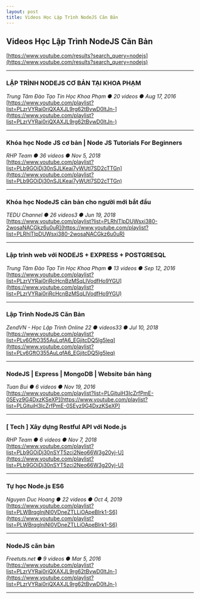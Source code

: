 ```yaml
---
layout: post
title: Videos Học Lập Trình NodeJS Căn Bản
---
```


## Videos Học Lập Trình NodeJS Căn Bản
[https://www.youtube.com/results?search_query=nodejs](https://www.youtube.com/results?search_query=nodejs)

-----
### LẬP TRÌNH NODEJS CƠ BẢN TẠI KHOA PHẠM
_Trung Tâm Đào Tạo Tin Học Khoa Phạm &#9679; 20 videos &#9679; Aug 17, 2016_  
[https://www.youtube.com/playlist?list=PLzrVYRai0riQXAXJL9rg62tBvwD0ltJn-](https://www.youtube.com/playlist?list=PLzrVYRai0riQXAXJL9rg62tBvwD0ltJn-)


-----
### Khóa học Node JS cơ bản | Node JS Tutorials For Beginners
_RHP Team &#9679; 36 videos &#9679; Nov 5, 2018_  
[https://www.youtube.com/playlist?list=PLb9GOiDj30nSJLKeai7yWUtl7SD2cTTGn](https://www.youtube.com/playlist?list=PLb9GOiDj30nSJLKeai7yWUtl7SD2cTTGn)


-----
### Khóa học NodeJS căn bản cho người mới bắt đầu
_TEDU Channel &#9679; 26 videos3 &#9679; Jun 19, 2018_  
[https://www.youtube.com/playlist?list=PLRhlTlpDUWsxi380-2wosaNACGkz6u0uR](https://www.youtube.com/playlist?list=PLRhlTlpDUWsxi380-2wosaNACGkz6u0uR)


-----
### Lập trình web với NODEJS + EXPRESS + POSTGRESQL
_Trung Tâm Đào Tạo Tin Học Khoa Phạm &#9679; 13 videos &#9679; Sep 12, 2016_  
[https://www.youtube.com/playlist?list=PLzrVYRai0riRcHcnBzMSqLIVodfHo9YGU](https://www.youtube.com/playlist?list=PLzrVYRai0riRcHcnBzMSqLIVodfHo9YGU)


-----
### Lập Trình NodeJS Căn Bản
_ZendVN - Học Lập Trình Online 22 &#9679; videos33 &#9679; Jul 10, 2018_  
[https://www.youtube.com/playlist?list=PLv6GftO355AuLqfA6_EGjitcDQ5lg5leq](https://www.youtube.com/playlist?list=PLv6GftO355AuLqfA6_EGjitcDQ5lg5leq)


-----
### NodeJS | Express | MongoDB | Website bán hàng
_Tuan Bui &#9679; 6 videos &#9679; Nov 19, 2016_  
[https://www.youtube.com/playlist?list=PLGituiH3IcZrfPmE-0SEyz9G4DxzKSeXP](https://www.youtube.com/playlist?list=PLGituiH3IcZrfPmE-0SEyz9G4DxzKSeXP)


-----
### [ Tech ] Xây dựng Restful API với Node.js
_RHP Team &#9679; 6 videos &#9679; Nov 7, 2018_  
[https://www.youtube.com/playlist?list=PLb9GOiDj30nSYT5zci2Neo66W3g20yj-U](https://www.youtube.com/playlist?list=PLb9GOiDj30nSYT5zci2Neo66W3g20yj-U)


-----
### Tự học Node.js ES6
_Nguyen Duc Hoang &#9679; 22 videos &#9679; Oct 4, 2019_  
[https://www.youtube.com/playlist?list=PLWBrqglnjNl0VDneZTLLiOApeBIrk1-S6](https://www.youtube.com/playlist?list=PLWBrqglnjNl0VDneZTLLiOApeBIrk1-S6)


-----
### NodeJS căn bản
_Freetuts.net &#9679; 9 videos &#9679; Mar 5, 2016_  
[https://www.youtube.com/playlist?list=PLzrVYRai0riQXAXJL9rg62tBvwD0ltJn-](https://www.youtube.com/playlist?list=PLzrVYRai0riQXAXJL9rg62tBvwD0ltJn-)


-----

